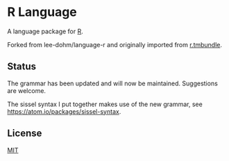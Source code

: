 # R Language

A language package for [R](http://www.r-project.org).

Forked from lee-dohm/language-r and originally imported
from [r.tmbundle](https://github.com/textmate/r.tmbundle).

## Status

The grammar has been updated and will now be maintained. Suggestions are
welcome.

The sissel syntax I put together makes use of the new grammar, see
https://atom.io/packages/sissel-syntax.

## License

[MIT](LICENSE.md)

